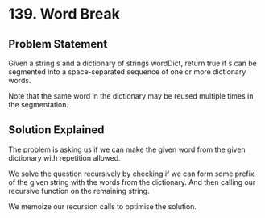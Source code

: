 # 139. Word Break

## Problem Statement

Given a string s and a dictionary of strings wordDict, return true if s can be segmented into a space-separated sequence of one or more dictionary words.

Note that the same word in the dictionary may be reused multiple times in the segmentation.

## Solution Explained

The problem is asking us if we can make the given word from the given dictionary with repetition allowed.

We solve the question recursively by checking if we can form some prefix of the given string with the words from the dictionary. And then calling our recursive function on the remaining string.

We memoize our recursion calls to optimise the solution.
